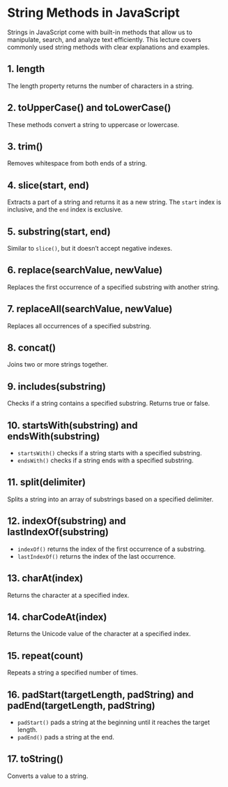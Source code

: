 # String Methods in JavaScript

Strings in JavaScript come with built-in methods that allow us to manipulate, search, and analyze text efficiently. This lecture covers commonly used string methods with clear explanations and examples.

## 1. length

The length property returns the number of characters in a string.

## 2. toUpperCase() and toLowerCase()

These methods convert a string to uppercase or lowercase.

## 3. trim()

Removes whitespace from both ends of a string.

## 4. slice(start, end)

Extracts a part of a string and returns it as a new string. The `start` index is inclusive, and the `end` index is exclusive.

## 5. substring(start, end)

Similar to `slice()`, but it doesn’t accept negative indexes.


## 6. replace(searchValue, newValue)

Replaces the first occurrence of a specified substring with another string.


## 7. replaceAll(searchValue, newValue)

Replaces all occurrences of a specified substring.

## 8. concat()

Joins two or more strings together.

 
## 9. includes(substring)

Checks if a string contains a specified substring. Returns true or false.

## 10. startsWith(substring) and endsWith(substring)

- `startsWith()` checks if a string starts with a specified substring.
- `endsWith()` checks if a string ends with a specified substring.

## 11. split(delimiter)

Splits a string into an array of substrings based on a specified delimiter.


## 12. indexOf(substring) and lastIndexOf(substring)

- `indexOf()` returns the index of the first occurrence of a substring.
- `lastIndexOf()` returns the index of the last occurrence.

## 13. charAt(index)

Returns the character at a specified index.

## 14. charCodeAt(index)

Returns the Unicode value of the character at a specified index.

## 15. repeat(count)

Repeats a string a specified number of times.


## 16. padStart(targetLength, padString) and padEnd(targetLength, padString)

- `padStart()` pads a string at the beginning until it reaches the target length.
- `padEnd()` pads a string at the end.

## 17. toString()

Converts a value to a string. 
